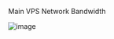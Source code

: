 Main VPS Network Bandwidth

![image](https://user-images.githubusercontent.com/18733966/156948233-c7525ddd-6888-42f3-bb50-84db35163638.png)
